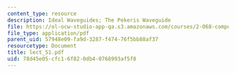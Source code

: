 ```yaml
---
content_type: resource
description: Ideal Waveguides; The Pekeris Waveguide
file: https://ol-ocw-studio-app-qa.s3.amazonaws.com/courses/2-068-computational-ocean-acoustics-13-853-spring-2003/78d45e05cfc16f820db40768993af5f8_lect_51.pdf
file_type: application/pdf
parent_uid: 57948e09-fa9d-3287-f474-76f5bb88af37
resourcetype: Document
title: lect_51.pdf
uid: 78d45e05-cfc1-6f82-0db4-0768993af5f8
---
```

